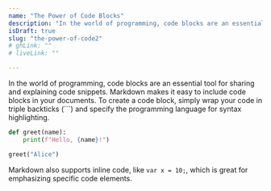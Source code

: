 ```yaml
---
name: "The Power of Code Blocks"
description: "In the world of programming, code blocks are an essential tool for sharing and explaining code snippets."
isDraft: true
slug: "the-power-of-code2"
# ghLink: ""
# liveLink: ""

---
```


In the world of programming, code blocks are an essential tool for sharing and explaining code snippets. Markdown makes it easy to include code blocks in your documents. To create a code block, simply wrap your code in triple backticks (\```) and specify the programming language for syntax highlighting.

```python
def greet(name):
    print(f"Hello, {name}!")

greet("Alice")
```

Markdown also supports inline code, like `var x = 10;`, which is great for emphasizing specific code elements.
